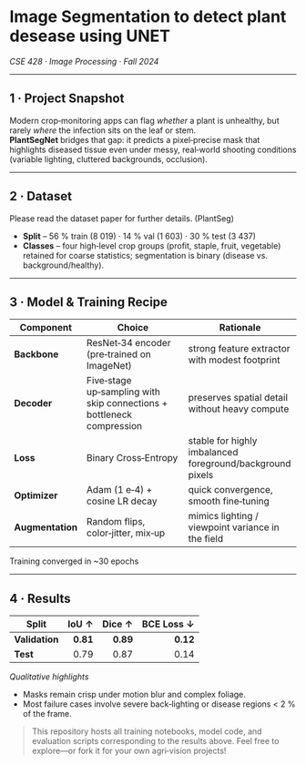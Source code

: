 # Image Segmentation to detect plant desease using UNET
*CSE 428 · Image Processing · Fall 2024*

---

## 1 · Project Snapshot  
Modern crop‑monitoring apps can flag *whether* a plant is unhealthy, but rarely *where* the infection sits on the leaf or stem.  
**PlantSegNet** bridges that gap: it predicts a pixel‑precise mask that highlights diseased tissue even under messy, real‑world shooting conditions (variable lighting, cluttered backgrounds, occlusion).

---

## 2 · Dataset  
Please read the dataset paper for further details. (PlantSeg)

* **Split** – 56 % train (8 019) · 14 % val (1 603) · 30 % test (3 437)  
* **Classes** – four high‑level crop groups (profit, staple, fruit, vegetable) retained for coarse statistics; segmentation is binary (disease vs. background/healthy).

---

## 3 · Model & Training Recipe  
| Component | Choice | Rationale |
|-----------|--------|-----------|
| **Backbone** | ResNet‑34 encoder (pre‑trained on ImageNet) | strong feature extractor with modest footprint |
| **Decoder** | Five‑stage up‑sampling with skip connections + bottleneck compression | preserves spatial detail without heavy compute |
| **Loss** | Binary Cross‑Entropy | stable for highly imbalanced foreground/background pixels |
| **Optimizer** | Adam (1 e‑4) + cosine LR decay | quick convergence, smooth fine‑tuning |
| **Augmentation** | Random flips, color‑jitter, mix‑up | mimics lighting / viewpoint variance in the field |

Training converged in ~30 epochs

---

## 4 · Results  
| Split | IoU ↑ | Dice ↑ | BCE Loss ↓ |
|------ |------:|-------:|-----------:|
| **Validation** | **0.81** | **0.89** | **0.12** |
| **Test**       | 0.79 | 0.87 | 0.14 |

*Qualitative highlights*  
* Masks remain crisp under motion blur and complex foliage.  
* Most failure cases involve severe back‑lighting or disease regions < 2 % of the frame.


> This repository hosts all training notebooks, model code, and evaluation scripts corresponding to the results above. Feel free to explore—or fork it for your own agri‑vision projects!
